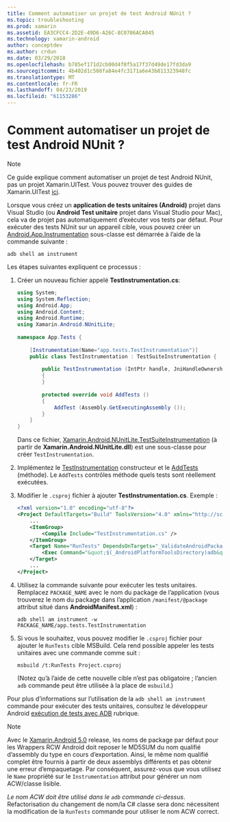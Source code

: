 ```yaml
---
title: Comment automatiser un projet de test Android NUnit ?
ms.topic: troubleshooting
ms.prod: xamarin
ms.assetid: EA3CFCC4-2D2E-49D6-A26C-8C0706ACA045
ms.technology: xamarin-android
author: conceptdev
ms.author: crdun
ms.date: 03/29/2018
ms.openlocfilehash: b785ef171d2cb00d4f8f5a17f37d49de17fd3da9
ms.sourcegitcommit: 4b402d1c508fa84e4fc3171a6e43b811323948fc
ms.translationtype: MT
ms.contentlocale: fr-FR
ms.lasthandoff: 04/23/2019
ms.locfileid: "61153286"
---
```

# <a name="how-do-i-automate-an-android-nunit-test-project"></a>Comment automatiser un projet de test Android NUnit ?

> [!NOTE]
> Ce guide explique comment automatiser un projet de test Android NUnit, pas un projet Xamarin.UITest. Vous pouvez trouver des guides de Xamarin.UITest [ici](https://docs.microsoft.com/appcenter/test-cloud/preparing-for-upload/uitest).

Lorsque vous créez un **application de tests unitaires (Android)** projet dans Visual Studio (ou **Android Test unitaire** projet dans Visual Studio pour Mac), cela va de projet pas automatiquement d’exécuter vos tests par défaut.
Pour exécuter des tests NUnit sur un appareil cible, vous pouvez créer un [Android.App.Instrumentation](https://developer.xamarin.com/api/type/Android.App.Instrumentation/) sous-classe est démarrée à l’aide de la commande suivante : 

```shell
adb shell am instrument 
```

Les étapes suivantes expliquent ce processus :

1.  Créer un nouveau fichier appelé **TestInstrumentation.cs**: 

    ```cs 
    using System;
    using System.Reflection;
    using Android.App;
    using Android.Content;
    using Android.Runtime;
    using Xamarin.Android.NUnitLite;
     
    namespace App.Tests {
     
        [Instrumentation(Name="app.tests.TestInstrumentation")]
        public class TestInstrumentation : TestSuiteInstrumentation {
     
            public TestInstrumentation (IntPtr handle, JniHandleOwnership transfer) : base (handle, transfer)
            {
            }
     
            protected override void AddTests ()
            {
                AddTest (Assembly.GetExecutingAssembly ());
            }
        }
    }
    ```
    Dans ce fichier, [Xamarin.Android.NUnitLite.TestSuiteInstrumentation](https://developer.xamarin.com/api/type/Xamarin.Android.NUnitLite.TestSuiteInstrumentation/) (à partir de **Xamarin.Android.NUnitLite.dll**) est une sous-classe pour créer `TestInstrumentation`.

2.  Implémentez le [TestInstrumentation](https://developer.xamarin.com/api/constructor/Xamarin.Android.NUnitLite.TestSuiteInstrumentation.TestSuiteInstrumentation/p/System.IntPtr/Android.Runtime.JniHandleOwnership/) constructeur et le [AddTests](https://developer.xamarin.com/api/member/Xamarin.Android.NUnitLite.TestSuiteInstrumentation.AddTests%28%29) (méthode). Le `AddTests` contrôles méthode quels tests sont réellement exécutées.

3.  Modifier le `.csproj` fichier à ajouter **TestInstrumentation.cs**. Exemple :

    ```xml
    <?xml version="1.0" encoding="utf-8"?>
    <Project DefaultTargets="Build" ToolsVersion="4.0" xmlns="http://schemas.microsoft.com/developer/msbuild/2003">
        ...
        <ItemGroup>
            <Compile Include="TestInstrumentation.cs" />
        </ItemGroup>
        <Target Name="RunTests" DependsOnTargets="_ValidateAndroidPackageProperties">
            <Exec Command="&quot;$(_AndroidPlatformToolsDirectory)adb&quot; $(AdbTarget) $(AdbOptions) shell am instrument -w $(_AndroidPackage)/app.tests.TestInstrumentation" />
        </Target>
        ...
    </Project>
    ```

3.  Utilisez la commande suivante pour exécuter les tests unitaires. Remplacez `PACKAGE_NAME` avec le nom du package de l’application (vous trouverez le nom du package dans l’application `/manifest/@package` attribut situé dans **AndroidManifest.xml**) :

    ```shell
    adb shell am instrument -w PACKAGE_NAME/app.tests.TestInstrumentation
    ```

4.  Si vous le souhaitez, vous pouvez modifier le `.csproj` fichier pour ajouter le `RunTests` cible MSBuild. Cela rend possible appeler les tests unitaires avec une commande comme suit :

    ```shell
    msbuild /t:RunTests Project.csproj
    ```
    (Notez qu’à l’aide de cette nouvelle cible n’est pas obligatoire ; l’ancien `adb` commande peut être utilisée à la place de `msbuild`.)

Pour plus d’informations sur l’utilisation de la `adb shell am instrument` commande pour exécuter des tests unitaires, consultez le développeur Android [exécution de tests avec ADB](https://developer.android.com/studio/test/command-line.html#RunTestsDevice) rubrique.


> [!NOTE]
> Avec le [Xamarin.Android 5.0](https://developer.xamarin.com/releases/android/xamarin.android_5/xamarin.android_5.1/#Android_Callable_Wrapper_Naming) release, les noms de package par défaut pour les Wrappers RCW Android doit reposer le MD5SUM du nom qualifié d’assembly du type en cours d’exportation. Ainsi, le même nom qualifié complet être fournis à partir de deux assemblys différents et pas obtenir une erreur d’empaquetage. Par conséquent, assurez-vous que vous utilisez le `Name` propriété sur le `Instrumentation` attribut pour générer un nom ACW/classe lisible.

_Le nom ACW doit être utilisé dans le `adb` commande ci-dessus_.
Refactorisation du changement de nom/la C# classe sera donc nécessitent la modification de la `RunTests` commande pour utiliser le nom ACW correct.


